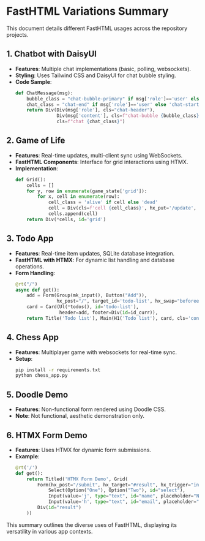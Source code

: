 # FastHTML Variations Summary

This document details different FastHTML usages across the repository projects.

## 1. Chatbot with DaisyUI
- **Features**: Multiple chat implementations (basic, polling, websockets).
- **Styling**: Uses Tailwind CSS and DaisyUI for chat bubble styling.
- **Code Sample**:
  ```python
  def ChatMessage(msg):
      bubble_class = "chat-bubble-primary" if msg['role']=='user' else 'chat-bubble-secondary'
      chat_class = "chat-end" if msg['role']=='user' else 'chat-start'
      return Div(Div(msg['role'], cls="chat-header"),
                 Div(msg['content'], cls=f"chat-bubble {bubble_class}"),
                 cls=f"chat {chat_class}")
  ```

## 2. Game of Life
- **Features**: Real-time updates, multi-client sync using WebSockets.
- **FastHTML Components**: Interface for grid interactions using HTMX.
- **Implementation**:
  ```python
  def Grid():
      cells = []
      for y, row in enumerate(game_state['grid']):
          for x, cell in enumerate(row):
              cell_class = 'alive' if cell else 'dead'
              cell = Div(cls=f'cell {cell_class}', hx_put='/update', hx_vals={'x': x, 'y': y}, hx_swap='none', hx_target='#gol', hx_trigger='click')
              cells.append(cell)
      return Div(*cells, id='grid')
  ```

## 3. Todo App
- **Features**: Real-time item updates, SQLite database integration.
- **FastHTML with HTMX**: For dynamic list handling and database operations.
- **Form Handling**:
  ```python
  @rt("/")
  async def get():
      add = Form(Group(mk_input(), Button("Add")),
                 hx_post="/", target_id='todo-list', hx_swap="beforeend")
      card = Card(Ul(*todos(), id='todo-list'),
                  header=add, footer=Div(id=id_curr)),
      return Title('Todo list'), Main(H1('Todo list'), card, cls='container')
  ```

## 4. Chess App
- **Features**: Multiplayer game with websockets for real-time sync.
- **Setup**:
  ```bash
  pip install -r requirements.txt
  python chess_app.py
  ```

## 5. Doodle Demo
- **Features**: Non-functional form rendered using Doodle CSS.
- **Note**: Not functional, aesthetic demonstration only.

## 6. HTMX Form Demo
- **Features**: Uses HTMX for dynamic form submissions.
- **Example**:
  ```python
  @rt('/')
  def get():
      return Titled('HTMX Form Demo', Grid(
          Form(hx_post="/submit", hx_target="#result", hx_trigger="input delay:200ms")(
              Select(Option("One"), Option("Two"), id="select"),
              Input(value='j', type="text", id="name", placeholder="Name"),
              Input(value='h', type="text", id="email", placeholder="Email")),
          Div(id="result")
      ))
  ```

This summary outlines the diverse uses of FastHTML, displaying its versatility in various app contexts.
